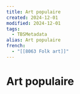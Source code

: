 ```yaml
---
title: Art populaire
created: 2024-12-01
modified: 2024-12-01
tags:
  - TBSMetadata
alias: Art populaire
french:
  - "[[8063 Folk art]]"
---
```

# Art populaire
